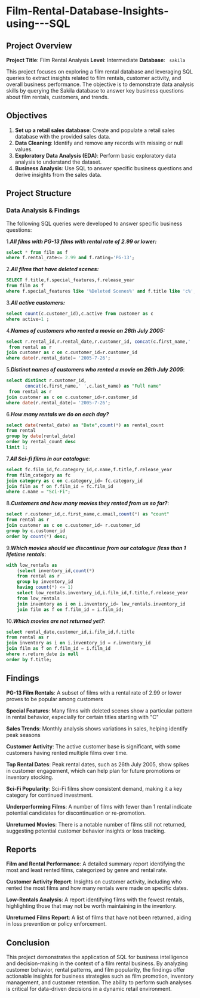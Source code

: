 # Film-Rental-Database-Insights-using---SQL

## Project Overview

**Project Title**: Film Rental Analysis
**Level**: Intermediate
**Database**: ` sakila`

This project focuses on exploring a film rental database and leveraging SQL queries to extract insights related to film rentals, customer activity, and overall business performance. The objective is to demonstrate data analysis skills by querying the Sakila database to answer key business questions about film rentals, customers, and trends.

## Objectives

1. **Set up a retail sales database**: Create and populate a retail sales database with the provided sales data.
2. **Data Cleaning**: Identify and remove any records with missing or null values.
3. **Exploratory Data Analysis (EDA)**: Perform basic exploratory data analysis to understand the dataset.
4. **Business Analysis**: Use SQL to answer specific business questions and derive insights from the sales data.

## Project Structure

### Data Analysis & Findings

The following SQL queries were developed to answer specific business questions:

1.***All films with PG-13 films with rental rate of 2.99 or lower:***
```sql
select * from film as f
where f.rental_rate<= 2.99 and f.rating='PG-13';	
```

2.***All films that have deleted scenes:***
```sql
SELECT f.title,f.special_features,f.release_year
from film as f
where f.special_features like '%Deleted Scenes%' and f.title like 'c%';
```

3.***All active customers:***
```sql
select count(c.customer_id),c.active from customer as c
where active=1 ;
```

4.***Names of customers who rented a movie on 26th July 2005:***
```sql
select r.rental_id,r.rental_date,r.customer_id, concat(c.first_name,' ',c.last_name) as "Full name"
 from rental as r
join customer as c on c.customer_id=r.customer_id
where date(r.rental_date)= '2005-7-26';
```

5.***Distinct names of customers who rented a movie on 26th July 2005***:
```sql
select distinct r.customer_id,
       concat(c.first_name,' ',c.last_name) as "Full name"
 from rental as r
join customer as c on c.customer_id=r.customer_id
where date(r.rental_date)= '2005-7-26';
```

6.***How many rentals we do on each day?***
```sql
select date(rental_date) as "Date",count(*) as rental_count
from rental
group by date(rental_date)
order by rental_count desc
limit 1;
```

7.***All Sci-fi films in our catalogue***:
```sql
select fc.film_id,fc.category_id,c.name,f.title,f.release_year
from film_category as fc 
join category as c on c.category_id= fc.category_id
join film as f on f.film_id = fc.film_id
where c.name = "Sci-Fi";
```

8.***Customers and how many movies they rented from us so far?***:
```sql
select r.customer_id,c.first_name,c.email,count(*) as "count"
from rental as r
join customer as c on c.customer_id= r.customer_id
group by c.customer_id 
order by count(*) desc;
```

9.***Which movies should we discontinue from our catalogue (less than 1 lifetime rentals***:
```sql
with low_rentals as 
    (select inventory_id,count(*)
    from rental as r
	group by inventory_id
    having count(*) <= 1)
    select low_rentals.inventory_id,i.film_id,f.title,f.release_year
    from low_rentals 
    join inventory as i on i.inventory_id= low_rentals.inventory_id
    join film as f on f.film_id = i.film_id;
```

10.***Which movies are not returned yet?***:
```sql
select rental_date,customer_id,i.film_id,f.title
from rental as r
join inventory as i on i.inventory_id = r.inventory_id
join film as f on f.film_id = i.film_id
where r.return_date is null
order by f.title;
```

## Findings

**PG-13 Film Rentals**: A subset of films with a rental rate of 2.99 or lower proves to be popular among customers

**Special Features**: Many films with deleted scenes show a particular pattern in rental behavior, especially for certain titles starting with "C"

**Sales Trends**: Monthly analysis shows variations in sales, helping identify peak seasons

**Customer Activity**: The active customer base is significant, with some customers having rented multiple films over time.

**Top Rental Dates**: Peak rental dates, such as 26th July 2005, show spikes in customer engagement, which can help plan for future promotions or inventory stocking.

**Sci-Fi Popularity**: Sci-Fi films show consistent demand, making it a key category for continued investment.

**Underperforming Films**: A number of films with fewer than 1 rental indicate potential candidates for discontinuation or re-promotion.

**Unreturned Movies**: There is a notable number of films still not returned, suggesting potential customer behavior insights or loss tracking.


## Reports

**Film and Rental Performance**: A detailed summary report identifying the most and least rented films, categorized by genre and rental rate.

**Customer Activity Report**: Insights on customer activity, including who rented the most films and how many rentals were made on specific dates.

**Low-Rentals Analysis**: A report identifying films with the fewest rentals, highlighting those that may not be worth maintaining in the inventory.

**Unreturned Films Report**: A list of films that have not been returned, aiding in loss prevention or policy enforcement.


## Conclusion

This project demonstrates the application of SQL for business intelligence and decision-making in the context of a film rental business. By analyzing customer behavior, rental patterns, and film popularity, the findings offer actionable insights for business strategies such as film promotion, inventory management, and customer retention. The ability to perform such analyses is critical for data-driven decisions in a dynamic retail environment.



